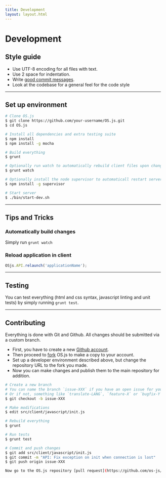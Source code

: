 ```yaml
---
title: Development
layout: layout.html
---
```


# Development

## Style guide

- Use UTF-8 encoding for all files with text.
- Use 2 space for indentation.
- Write [good commit messages](https://github.com/erlang/otp/wiki/writing-good-commit-messages).
- Look at the codebase for a general feel for the code style

---

## Set up environment

```bash
# Clone OS.js
$ git clone https://github.com/your-username/OS.js.git
$ cd OS.js

# Install all dependencies and extra testing suite
$ npm install
$ npm install -g mocha

# Build everything
$ grunt

# Optionally run watch to automatically rebuild client files upon changes.
$ grunt watch

# Optionally install the node supervisor to automaticall restart server upon changes.
$ npm install -g supervisor

# Start server
$ ./bin/start-dev.sh
```

---

## Tips and Tricks

### Automatically build changes

Simply run `grunt watch`

### Reload application in client

```js
OSjs.API.relaunch('applicationName');
```

---

## Testing

You can test everything (html and css syntax, javascript linting and unit tests) by simply running `grunt test`.

---


## Contributing

Everything is done with Git and Github. All changes should be submitted via a custom branch.

- First, you have to create a new [Github account](https://github.com/).
- Then proceed to [fork](https://github.com/os-js/OS.js#fork-destination-box) OS.js to make a copy to your account.
- Set up a developer environment described above, but change the repository URL to the fork you made.
- Now you can make changes and publish them to the main repository for addition.

```bash
# Create a new branch
# You can name the branch `issue-XXX` if you have an open issue for your planned changes.
# Or if not, something like `translate-LANG`, `feature-X` or `bugfix-Y`
$ git checkout -b issue-XXX

# Make modifications
$ edit src/client/javascript/init.js

# Rebuild everything
$ grunt

# Run tests
$ grunt test

# Commit and push changes
$ git add src/client/javascript/init.js
$ git commit -m "API: Fix exception on init when connection is lost"
$ git push origin issue-XXX

Now go to the OS.js repository [pull request](https://github.com/os-js/OS.js/pulls) page. Find your branch and press "Create pull request". Fill in the details and submit. It will be looked at ASAP.
```
